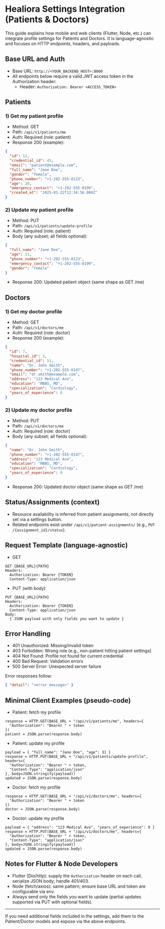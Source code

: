 # Healiora Settings Integration (Patients & Doctors)

This guide explains how mobile and web clients (Flutter, Node, etc.) can integrate profile settings for Patients and Doctors. It is language-agnostic and focuses on HTTP endpoints, headers, and payloads.

## Base URL and Auth
- Base URL: `http://<YOUR_BACKEND_HOST>:8000`
- All endpoints below require a valid JWT access token in the Authorization header:
  - Header: `Authorization: Bearer <ACCESS_TOKEN>`

## Patients

### 1) Get my patient profile
- Method: GET
- Path: `/api/v1/patients/me`
- Auth: Required (role: patient)
- Response 200 (example):
```json
{
  "id": 12,
  "credential_id": 45,
  "email": "patient@example.com",
  "full_name": "Jane Doe",
  "gender": "female",
  "phone_number": "+1-202-555-0123",
  "age": 30,
  "emergency_contact": "+1-202-555-0199",
  "created_at": "2025-01-22T12:34:56.000Z"
}
```

### 2) Update my patient profile
- Method: PUT
- Path: `/api/v1/patients/update-profile`
- Auth: Required (role: patient)
- Body (any subset; all fields optional):
```json
{
  "full_name": "Jane Doe",
  "age": 31,
  "phone_number": "+1-202-555-0123",
  "emergency_contact": "+1-202-555-0199",
  "gender": "female"
}
```
- Response 200: Updated patient object (same shape as GET /me)

## Doctors

### 1) Get my doctor profile
- Method: GET
- Path: `/api/v1/doctors/me`
- Auth: Required (role: doctor)
- Response 200 (example):
```json
{
  "id": 7,
  "hospital_id": 3,
  "credential_id": 51,
  "name": "Dr. John Smith",
  "phone_number": "+1-202-555-0147",
  "email": "dr.smith@example.com",
  "address": "123 Medical Ave",
  "education": "MBBS, MD",
  "specialization": "Cardiology",
  "years_of_experience": 8
}
```

### 2) Update my doctor profile
- Method: PUT
- Path: `/api/v1/doctors/me`
- Auth: Required (role: doctor)
- Body (any subset; all fields optional):
```json
{
  "name": "Dr. John Smith",
  "phone_number": "+1-202-555-0147",
  "address": "123 Medical Ave",
  "education": "MBBS, MD",
  "specialization": "Cardiology",
  "years_of_experience": 9
}
```
- Response 200: Updated doctor object (same shape as GET /me)

## Status/Assignments (context)
- Resource availability is inferred from patient assignments, not directly set via a settings button.
- Related endpoints exist under `/api/v1/patient-assignments/` (e.g., `PUT /{assignment_id}/status`).

## Request Template (language-agnostic)
- GET
```
GET {BASE_URL}{PATH}
Headers:
  Authorization: Bearer {TOKEN}
  Content-Type: application/json
```
- PUT (with body)
```
PUT {BASE_URL}{PATH}
Headers:
  Authorization: Bearer {TOKEN}
  Content-Type: application/json
Body:
  { JSON payload with only fields you want to update }
```

## Error Handling
- 401 Unauthorized: Missing/invalid token
- 403 Forbidden: Wrong role (e.g., non-patient hitting patient settings)
- 404 Not Found: Profile not found for current credential
- 400 Bad Request: Validation errors
- 500 Server Error: Unexpected server failure

Error responses follow:
```json
{ "detail": "<error message>" }
```

## Minimal Client Examples (pseudo-code)

- Patient: fetch my profile
```
response = HTTP.GET(BASE_URL + "/api/v1/patients/me", headers={
  "Authorization": "Bearer " + token
})
patient = JSON.parse(response.body)
```

- Patient: update my profile
```
payload = { "full_name": "Jane Doe", "age": 31 }
response = HTTP.PUT(BASE_URL + "/api/v1/patients/update-profile", headers={
  "Authorization": "Bearer " + token,
  "Content-Type": "application/json"
}, body=JSON.stringify(payload))
updated = JSON.parse(response.body)
```

- Doctor: fetch my profile
```
response = HTTP.GET(BASE_URL + "/api/v1/doctors/me", headers={
  "Authorization": "Bearer " + token
})
doctor = JSON.parse(response.body)
```

- Doctor: update my profile
```
payload = { "address": "123 Medical Ave", "years_of_experience": 9 }
response = HTTP.PUT(BASE_URL + "/api/v1/doctors/me", headers={
  "Authorization": "Bearer " + token,
  "Content-Type": "application/json"
}, body=JSON.stringify(payload))
updated = JSON.parse(response.body)
```

## Notes for Flutter & Node Developers
- Flutter (Dio/http): supply the `Authorization` header on each call; serialize JSON body; handle 401/403.
- Node (fetch/axios): same pattern; ensure base URL and token are configurable via env.
- Always send only the fields you want to update (partial updates supported via PUT with optional fields).

---
If you need additional fields included in the settings, add them to the Patient/Doctor models and expose via the above endpoints. 